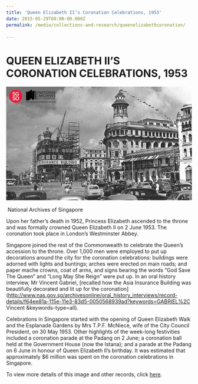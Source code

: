 ```yaml
---
title: 'Queen Elizabeth II’s Coronation Celebrations, 1953'
date: 2015-05-29T00:00:00.000Z
permalink: /media/collections-and-research/queenelizabethcoronation/

---
```



<iframe id="pxcelframe" src="//t.sharethis.com/a/t_.htm?ver=0.345.16984&amp;cid=c010#rnd=1577952859742&amp;cid=c010&amp;dmn=www.nas.gov.sg&amp;tt=t.dhj&amp;dhjLcy=51&amp;lbl=pxcel&amp;flbl=pxcel&amp;ll=d&amp;ver=0.345.16984&amp;ell=d&amp;cck=__stid&amp;pn=%2Fblogs%2Farchivistpick%2Fcoronation-celebrations%2F&amp;qs=na&amp;rdn=www.nas.gov.sg&amp;rpn=%2Fblogs%2Farchivistpick%2F2015%2F05%2F&amp;rqs=na&amp;cc=SG&amp;cont=AS&amp;ipaddr=" style="display: none;"></iframe>

# QUEEN ELIZABETH II’S CORONATION CELEBRATIONS, 1953

![National Archives of Singapore](../../../images/blogs/2015-05-29-l.jpg)

​															National Archives of Singapore

Upon her father’s death in 1952, Princess Elizabeth ascended to the throne and was formally crowned Queen Elizabeth II on 2 June 1953. The coronation took place in London’s Westminster Abbey.

Singapore joined the rest of the Commonwealth to celebrate the Queen’s accession to the throne. Over 1,000 men were employed to put up decorations around the city for the coronation celebrations: buildings were adorned with lights and buntings; arches were erected on main roads; and paper mache crowns, coat of arms, and signs bearing the words “God Save The Queen” and “Long May She Reign” were put up. In an oral history interview, Mr Vincent Gabriel, [recalled how the Asia Insurance Building was beautifully decorated and lit up for the coronation](http://www.nas.gov.sg/archivesonline/oral_history_interviews/record-details/f64ee81a-115e-11e3-83d5-0050568939ad?keywords=GABRIEL%2C Vincent &keywords-type=all).

Celebrations in Singapore started with the opening of Queen Elizabeth Walk and the Esplanade Gardens by Mrs T.P.F. McNiece, wife of the City Council President, on 30 May 1953. Other highlights of the week-long festivities included a coronation parade at the Padang on 2 June; a coronation ball held at the Government House (now the Istana); and a parade at the Padang on 6 June in honour of Queen Elizabeth II’s birthday. It was estimated that approximately $6 million was spent on the coronation celebrations in Singapore.

To view more details of this image and other records, click [here](http://www.nas.gov.sg/archivesonline/photographs/record-details/b087770b-1161-11e3-83d5-0050568939ad).